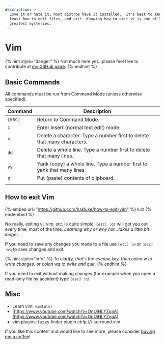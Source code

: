 ```yaml
---
description: >-
  Love it or hate it, most distros have it installed.  It's best to know at
  least how to edit files, and exit. Knowing how to exit vi is one of life's
  greatest mysteries.
---
```


# Vim

{% hint style="danger" %}
Not much here yet...please feel free to contribute at [my GitHub page](https://github.com/zweilosec/Infosec-Notes).
{% endhint %}



## Basic Commands

All commands must be run from Command Mode (unless otherwise specified).

| Command | Description                                                              |
| ------- | ------------------------------------------------------------------------ |
| `[ESC]` | Return to Command Mode.                                                  |
| `i`     | Enter insert (normal text edit) mode.                                    |
| `x`     | Delete a character.  Type a number first to delete that many characters. |
| `dd`    | Delete a whole line.  Type a number first to delete that many lines.     |
| `yy`    | Yank (copy) a whole line.  Type a number first to yank that many lines.  |
| `p`     | Put (paste) contents of clipboard.                                       |
|         |                                                                          |

## How to exit Vim

{% embed url="https://github.com/hakluke/how-to-exit-vim" %}
lulz
{% endembed %}

No really, exiting vi, vim, etc. is quite simple. `[esc] :q!` will get you out every time, most of the time.  _Learning why or why not...takes a little bit longer._&#x20;

If you need to save any changes you made to a file use `[esc] :w` or `[esc] :wq` to save changes and exit.

{% hint style="info" %}
_To clarify, that's the escape key, then colon w to write changes, or colon wq to write and quit._
{% endhint %}

If you need to exit without making changes (for example when you open a read-only file by accident) type `[esc] :q!`

## Misc

* Learn vim: `vimtutor`
* [https://www.youtube.com/watch?v=OnUiHLYZgaA](https://www.youtube.com/watch?v=OnUiHLYZgaA)
* vim plugins: fuzzy finder plugin ctrlp /// surround.vim

If you like this content and would like to see more, please consider [buying me a coffee](https://www.buymeacoffee.com/zweilosec)!
